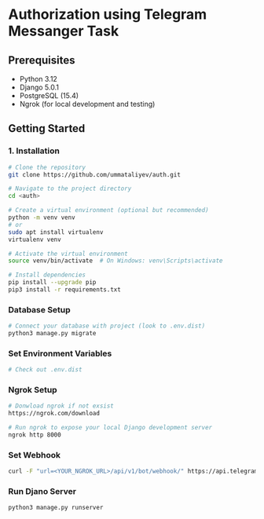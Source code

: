 # Authorization using Telegram Messanger Task

## Prerequisites

- Python 3.12
- Django 5.0.1
- PostgreSQL (15.4)
- Ngrok (for local development and testing)

## Getting Started

### 1. Installation

```bash
# Clone the repository
git clone https://github.com/ummataliyev/auth.git

# Navigate to the project directory
cd <auth>

# Create a virtual environment (optional but recommended)
python -m venv venv
# or
sudo apt install virtualenv
virtualenv venv

# Activate the virtual environment
source venv/bin/activate  # On Windows: venv\Scripts\activate

# Install dependencies
pip install --upgrade pip
pip3 install -r requirements.txt
```

### Database Setup

```bash
# Connect your database with project (look to .env.dist)
python3 manage.py migrate
```

### Set Environment Variables
```bash
# Check out .env.dist
```

### Ngrok Setup
```bash
# Donwload ngrok if not exsist
https://ngrok.com/download

# Run ngrok to expose your local Django development server
ngrok http 8000
```

### Set Webhook
```bash
curl -F "url=<YOUR_NGROK_URL>/api/v1/bot/webhook/" https://api.telegram.org/bot<YOUR_TELEGRAM_BOT_TOKEN>/setWebhook
```

### Run Djano Server
```bash
python3 manage.py runserver
```
